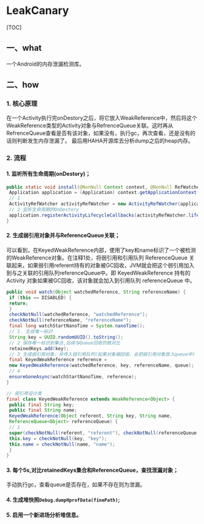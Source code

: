 # LeakCanary

[TOC]

## 一、what

一个Android的内存泄漏检测库。

## 二、how

### 1. 核心原理

​	在一个Activity执行完onDestory之后，将它放入WeakReference中，然后将这个WeakReference类型的Activity对象与RefrenceQueue关联。这时再从RefrenceQueue查看是否有该对象，如果没有，执行gc，再次查看，还是没有的话则判断发生内存泄漏了。 最后用HAHA开源库去分析dump之后的heap内存。

### 2. 流程

#### 1. 监听所有生命周期(onDestory)；

```java
public static void install(@NonNull Context context, @NonNull RefWatcher refWatcher) {
 Application application = (Application) context.getApplicationContext();
 // 1
 ActivityRefWatcher activityRefWatcher = new ActivityRefWatcher(application, refWatcher);
 // 2 监听生命周期的OnDestory
 application.registerActivityLifecycleCallbacks(activityRefWatcher.lifecycleCallbacks);
}
```

#### 2. 生成弱引用对象并与ReferenceQueue关联；

​	可以看到，在KeyedWeakReference内部，使用了key和name标识了一个被检测的WeakReference对象。在注释1处，将弱引用和引用队列 ReferenceQueue 关联起来，如果弱引用referent持有的对象被GC回收，JVM就会把这个弱引用加入到与之关联的引用队列referenceQueue中。即 KeyedWeakReference 持有的 Activity 对象如果被GC回收，该对象就会加入到引用队列 referenceQueue 中。

```java
public void watch(Object watchedReference, String referenceName) {
 if (this == DISABLED) {
 return;
 }
 checkNotNull(watchedReference, "watchedReference");
 checkNotNull(referenceName, "referenceName");
 final long watchStartNanoTime = System.nanoTime();
 // 1. 生成唯一标识
 String key = UUID.randomUUID().toString();
 // 2 保存唯一标识到集合,后续与Queue回收的做对比
 retainedKeys.add(key);
 // 3 生成弱引用对象，并传入弱引用队列(如果对象被回收，会把弱引用对象放入queue中)
 final KeyedWeakReference reference =
 new KeyedWeakReference(watchedReference, key, referenceName, queue);
 // 4 
 ensureGoneAsync(watchStartNanoTime, reference);
}

// 弱引用设计类
final class KeyedWeakReference extends WeakReference<Object> {
 public final String key;
 public final String name;
 KeyedWeakReference(Object referent, String key, String name,
 ReferenceQueue<Object> referenceQueue) {
 // 1
 super(checkNotNull(referent, "referent"), checkNotNull(referenceQueue, "referenceQueue"));
 this.key = checkNotNull(key, "key");
 this.name = checkNotNull(name, "name");
 }
}

```

#### 3. 每个5s,对比retainedKeys集合和ReferenceQueue，查找泄漏对象；

手动执行gc，查看queue是否存在，如果不存在则为泄漏。

#### 4. 生成堆快照`Debug.dumpHprofData(finePath)`;

#### 5. 启用一个新进场分析堆信息。